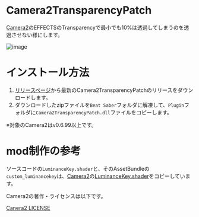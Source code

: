 # Camera2TransparencyPatch
[Camera2](https://github.com/kinsi55/CS_BeatSaber_Camera2)のEFFECTSのTransparencyで最小でも10%は透過してしまうのを透過させない様にします。

![image](https://user-images.githubusercontent.com/14249877/222939931-9a1f5b3c-62a5-456b-88e7-b1ba2437770c.png)

# インストール方法

1. [リリースページ](https://github.com/rynan4818/Camera2TransparencyPatch/releases)から最新のCamera2TransparencyPatchのリリースをダウンロードします。
2. ダウンロードしたzipファイルを`Beat Saber`フォルダに解凍して、`Plugin`フォルダに`Camera2TransparencyPatch.dll`ファイルをコピーします。

※対象のCamera2はv0.6.99以上です。

# mod制作の参考

ソースコードの`LuminanceKey.shader`と、そのAssetBundleの`custom_luminancekey`は、[Camera2](https://github.com/kinsi55/CS_BeatSaber_Camera2)の[LuminanceKey.shader](https://github.com/kinsi55/CS_BeatSaber_Camera2/blob/master/Shaders/LuminanceKey.shader)をコピーしています。

Camera2の著作・ライセンスは以下です。

[Canera2 LICENSE](https://github.com/rynan4818/Camera2TransparencyPatch/blob/main/Camera2_LICENSE)
